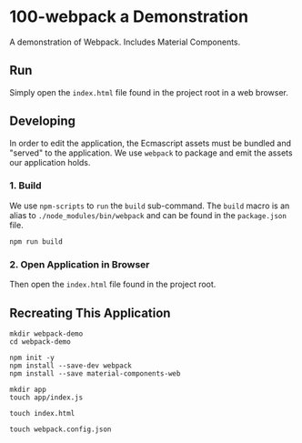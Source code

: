 100-webpack a Demonstration
===========================

A demonstration of Webpack. Includes Material Components.

## Run

Simply open the `index.html` file found in the project root in a web browser.

## Developing

In order to edit the application, the Ecmascript assets must be bundled and
"served" to the application. We use `webpack` to package and emit the assets
our application holds.

### 1. Build

We use `npm-scripts` to `run` the `build` sub-command. The `build` macro is
an alias to `./node_modules/bin/webpack` and can be found in the `package.json`
file.

~~~~~~shell
npm run build
~~~~~~

### 2. Open Application in Browser

Then open the `index.html` file found in the project root.

## Recreating This Application

~~~~~~shell
mkdir webpack-demo
cd webpack-demo

npm init -y
npm install --save-dev webpack
npm install --save material-components-web

mkdir app
touch app/index.js

touch index.html

touch webpack.config.json
~~~~~~
